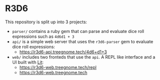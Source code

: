 # R3D6

This repository is split up into 3 projects:

- `parser/` contains a ruby gem that can parse and evaluate dice roll expressions such as `4d6d1 + 3`
- `api/` is a simple web server that uses the `r3d6-parser` gem to evaluate dice roll expressions:
  - https://r3d6-api.treegnome.tech/4d6+d1+3
- `web/` includes two fronteds that use the `api`. A REPL like interface and a UI built with [Lit](https://lit.dev/):
  - https://r3d6-web.treegnome.tech/repl
  - https://r3d6-web.treegnome.tech
